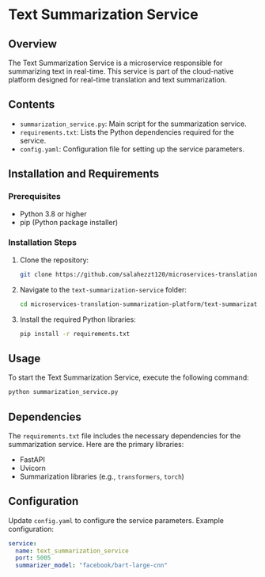 # Text Summarization Service

## Overview
The Text Summarization Service is a microservice responsible for summarizing text in real-time. This service is part of the cloud-native platform designed for real-time translation and text summarization.

## Contents
- `summarization_service.py`: Main script for the summarization service.
- `requirements.txt`: Lists the Python dependencies required for the service.
- `config.yaml`: Configuration file for setting up the service parameters.

## Installation and Requirements

### Prerequisites
- Python 3.8 or higher
- pip (Python package installer)

### Installation Steps
1. Clone the repository:
    ```bash
    git clone https://github.com/salahezzt120/microservices-translation-summarization-platform.git
    ```
2. Navigate to the `text-summarization-service` folder:
    ```bash
    cd microservices-translation-summarization-platform/text-summarization-service
    ```
3. Install the required Python libraries:
    ```bash
    pip install -r requirements.txt
    ```

## Usage
To start the Text Summarization Service, execute the following command:
```bash
python summarization_service.py
```

## Dependencies
The `requirements.txt` file includes the necessary dependencies for the summarization service. Here are the primary libraries:
- FastAPI
- Uvicorn
- Summarization libraries (e.g., `transformers`, `torch`)

## Configuration
Update `config.yaml` to configure the service parameters. Example configuration:
```yaml
service:
  name: text_summarization_service
  port: 5005
  summarizer_model: "facebook/bart-large-cnn"
```
